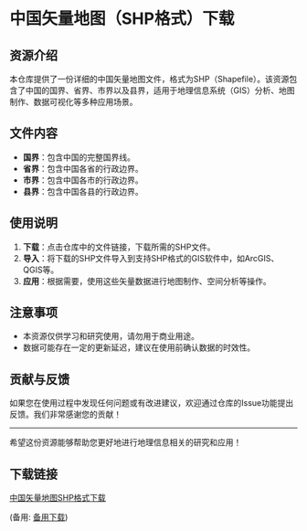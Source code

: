 # 中国矢量地图（SHP格式）下载

## 资源介绍

本仓库提供了一份详细的中国矢量地图文件，格式为SHP（Shapefile）。该资源包含了中国的国界、省界、市界以及县界，适用于地理信息系统（GIS）分析、地图制作、数据可视化等多种应用场景。

## 文件内容

- **国界**：包含中国的完整国界线。
- **省界**：包含中国各省的行政边界。
- **市界**：包含中国各市的行政边界。
- **县界**：包含中国各县的行政边界。

## 使用说明

1. **下载**：点击仓库中的文件链接，下载所需的SHP文件。
2. **导入**：将下载的SHP文件导入到支持SHP格式的GIS软件中，如ArcGIS、QGIS等。
3. **应用**：根据需要，使用这些矢量数据进行地图制作、空间分析等操作。

## 注意事项

- 本资源仅供学习和研究使用，请勿用于商业用途。
- 数据可能存在一定的更新延迟，建议在使用前确认数据的时效性。

## 贡献与反馈

如果您在使用过程中发现任何问题或有改进建议，欢迎通过仓库的Issue功能提出反馈。我们非常感谢您的贡献！

---

希望这份资源能够帮助您更好地进行地理信息相关的研究和应用！

## 下载链接
[中国矢量地图SHP格式下载](https://pan.quark.cn/s/12ed17383a96) 

(备用: [备用下载](https://pan.baidu.com/s/1qFNcUuUDMH9z-j23P0z9uQ?pwd=1234))
